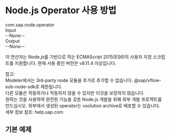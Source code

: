 # Node.js Operator 사용 방법

com.sap.node.operator<br>
Input<br>
--None--<br>
Output<br>
--None--<br>

이 연산자는 Node.js를 기반으로 하는 ECMAScript 2015(ES6)의 사용자 지정 스크립트를 지원합니다. 현재 사용 중인 버전은 v8.11.4 이상입니다.<br>

참고:<br>
Modeler에서는 3rd-party node 모듈을 추가로 추가할 수 없습니다. @sap/vflow-sub-node-sdk로 제한됩니다.<br>
다른 모듈은 작동하거나 작동하지 않을 수 있지만 이것을 보장하지 않습니다.<br>
원하는 것을 사용하여 완전한 기능을 갖춘 Node.js 개발을 위해 외부 개발 프로젝트를 만드십시오. 외부에서 생성된 operator는 vsolution archive로 배포할 수 있습니다.<br>
세부 정보 참조: help.sap.com<br>

## 기본 예제

```shell


```
